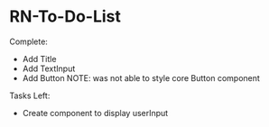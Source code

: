 # RN-To-Do-List

Complete:
- Add Title
- Add TextInput
- Add Button
	NOTE: was not able to style core Button component

Tasks Left:
- Create component to display userInput

